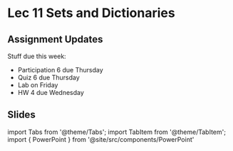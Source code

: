 # Lec 11 Sets and Dictionaries

## Assignment Updates

Stuff due this week:

- Participation 6 due Thursday
- Quiz 6 due Thursday
- Lab on Friday
- HW 4 due Wednesday

## Slides

import Tabs from '@theme/Tabs';
import TabItem from '@theme/TabItem';
import { PowerPoint } from '@site/src/components/PowerPoint'

<Tabs>
  <TabItem value="Section 2, 3, 4, 5" label="Section 2, 3, 4, 5" default>
    <PowerPoint lec_src={require('./Lecture_11.pptx').default}/>
  </TabItem>
  <TabItem value="Section 1, 6" label="Section 1, 6">
    <PowerPoint lec_src={require('./Lecture_11_Cole.pptx').default}/>
  </TabItem>
</Tabs>